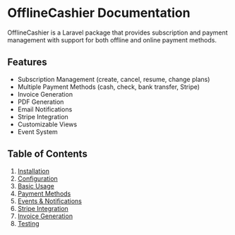 # OfflineCashier Documentation

OfflineCashier is a Laravel package that provides subscription and payment management with support for both offline and online payment methods.

## Features

- Subscription Management (create, cancel, resume, change plans)
- Multiple Payment Methods (cash, check, bank transfer, Stripe)
- Invoice Generation
- PDF Generation
- Email Notifications
- Stripe Integration
- Customizable Views
- Event System

## Table of Contents

1. [Installation](docs/installation.md)
2. [Configuration](docs/configuration.md)
3. [Basic Usage](docs/basic-usage.md)
4. [Payment Methods](docs/payment-methods.md)
5. [Events & Notifications](docs/events-notifications.md)
6. [Stripe Integration](docs/stripe-integration.md)
7. [Invoice Generation](docs/invoice-generation.md)
8. [Testing](docs/testing.md)